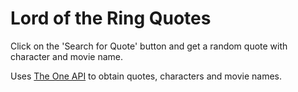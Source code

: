 # Lord of the Ring Quotes

Click on the 'Search for Quote' button and get a random quote with character and movie name.

Uses [The One API](https://the-one-api.dev/) to obtain quotes, characters and movie names. 
